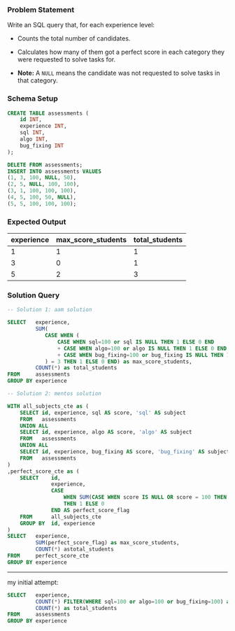 ### Problem Statement

Write an SQL query that, for each experience level:

- Counts the total number of candidates.

- Calculates how many of them got a perfect score in each category they were requested to solve tasks for.

- **Note:** A `NULL` means the candidate was not requested to solve tasks in that category.


### Schema Setup

```sql
CREATE TABLE assessments (
    id INT,
    experience INT,
    sql INT,
    algo INT,
    bug_fixing INT
);

DELETE FROM assessments;
INSERT INTO assessments VALUES 
(1, 3, 100, NULL, 50),
(2, 5, NULL, 100, 100),
(3, 1, 100, 100, 100),
(4, 5, 100, 50, NULL),
(5, 5, 100, 100, 100);
```


### Expected Output

experience | max_score_students | total_students |
--|--|--|
1 | 1 | 1 |
3 | 0 | 1 |
5 | 2 | 3 |



### Solution Query


```sql
-- Solution 1: aam solution

SELECT   experience,
         SUM(
            CASE WHEN (
                CASE WHEN sql=100 or sql IS NULL THEN 1 ELSE 0 END 
                + CASE WHEN algo=100 or algo IS NULL THEN 1 ELSE 0 END 
                + CASE WHEN bug_fixing=100 or bug_fixing IS NULL THEN 1 ELSE 0 END
            ) = 3 THEN 1 ELSE 0 END) as max_score_students,
         COUNT(*) as total_students
FROM     assessments
GROUP BY experience
```

```sql  
-- Solution 2: mentos solution

WITH all_subjects_cte as (
    SELECT id, experience, sql AS score, 'sql' AS subject
    FROM   assessments
    UNION ALL
    SELECT id, experience, algo AS score, 'algo' AS subject
    FROM   assessments
    UNION ALL
    SELECT id, experience, bug_fixing AS score, 'bug_fixing' AS subject
    FROM   assessments
)
,perfect_score_cte as (
    SELECT    id, 
              experience,
              CASE 
                  WHEN SUM(CASE WHEN score IS NULL OR score = 100 THEN 1 ELSE 0 END) = (SELECT COUNT(DISTINCT subject) FROM all_subjects_cte) 
                  THEN 1 ELSE 0 
              END AS perfect_score_flag
    FROM      all_subjects_cte
    GROUP BY  id, experience
)
SELECT   experience, 
         SUM(perfect_score_flag) as max_score_students,
         COUNT(*) astotal_students
FROM     perfect_score_cte
GROUP BY experience
```

---

my initial attempt:

```sql
SELECT   experience,
         COUNT(*) FILTER(WHERE sql=100 or algo=100 or bug_fixing=100) as max_score_students,
         COUNT(*) as total_students
FROM     assessments
GROUP BY experience
```